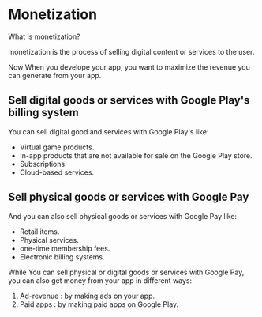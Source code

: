 # Monetization

What is monetization?

monetization is the process of selling digital content or services to the user.

Now When you develope your app, you want to maximize the revenue you can generate from your app.

## Sell digital goods or services with Google Play's billing system

You can sell digital good and services with Google Play's like:

- Virtual game products.
- In-app products that are not available for sale on the Google Play store.
- Subscriptions.
- Cloud-based services.

## Sell physical goods or services with Google Pay

And you can also sell physical goods or services with Google Pay like:

- Retail items.
- Physical services.
- one-time membership fees.
- Electronic billing systems.

While You can sell physical or digital goods or services with Google Pay, you can also get money from your app in different ways:

1. Ad-revenue : by making ads on your app.
2. Paid apps : by making paid apps on Google Play.
